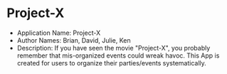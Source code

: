 # Project-X


* Application Name: Project-X
* Author Names: Brian, David, Julie, Ken
* Description: If you have seen the movie "Project-X", you probably remember that mis-organized events could wreak havoc. This App is created for users to organize their parties/events systematically.
